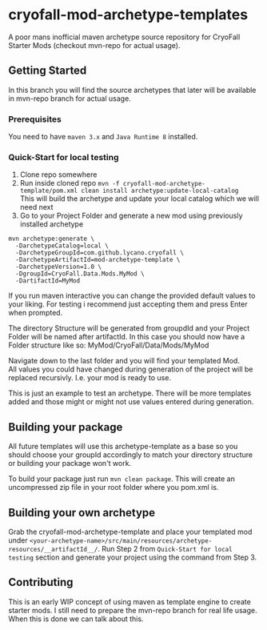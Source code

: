 # cryofall-mod-archetype-templates

A poor mans inofficial maven archetype source repository for CryoFall Starter Mods (checkout mvn-repo for actual usage).

## Getting Started

In this branch you will find the source archetypes that later will be available in mvn-repo branch for actual usage.

### Prerequisites

You need to have `maven 3.x` and `Java Runtime 8` installed.

### Quick-Start for local testing

1) Clone repo somewhere
2) Run inside cloned repo `mvn -f cryofall-mod-archetype-template/pom.xml clean install archetype:update-local-catalog` \
This will build the archetype and update your local catalog which we will need next
3) Go to your Project Folder and generate a new mod using previously installed archetype
```
mvn archetype:generate \
  -DarchetypeCatalog=local \
  -DarchetypeGroupId=com.github.lycano.cryofall \
  -DarchetypeArtifactId=mod-archetype-template \
  -DarchetypeVersion=1.0 \
  -DgroupId=CryoFall.Data.Mods.MyMod \
  -DartifactId=MyMod
```

If you run maven interactive you can change the provided default values to your liking. For testing i recommend just accepting them and press Enter when prompted.

The directory Structure will be generated from groupdId and your Project Folder will be named after artifactId.
In this case you should now have a Folder structure like so: MyMod/CryoFall/Data/Mods/MyMod

Navigate down to the last folder and you will find your templated Mod. \
All values you could have changed during generation of the project will be replaced recursivly. I.e. your mod is ready to use.

This is just an example to test an archetype. There will be more templates added and those might or might not use values entered during generation.

## Building your package

All future templates will use this archetype-template as a base so you should choose your groupId accordingly to match your directory structure or building your package won't work.

To build your package just run `mvn clean package`. This will create an uncompressed zip file in your root folder where you pom.xml is.

## Building your own archetype

Grab the cryofall-mod-archetype-template and place your templated mod under `<your-archetype-name>/src/main/resources/archetype-resources/__artifactId__/`. Run Step 2 from `Quick-Start for local testing` section and generate your project using the command from Step 3.

## Contributing

This is an early WIP concept of using maven as template engine to create starter mods. I still need to prepare the mvn-repo branch for real life usage. When this is done we can talk about this.
